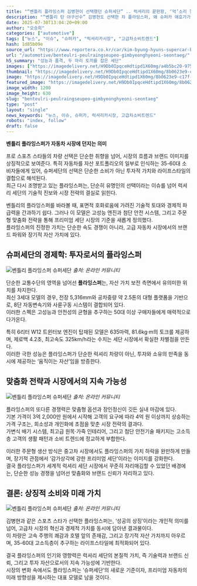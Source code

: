 ```yaml
---
title: "“벤틀리 플라잉스퍼 김병현이 선택했던 슈퍼세단” .. 럭셔리의 끝판왕, ‘억’소리 절로 나는 슈퍼세단의 정체"
description: "“벤틀리 탄 야구선수” 김병현도 선택한 차 플라잉스퍼, 왜 슈퍼카 애호가가 사랑할까 ..."
date: 2025-07-30T13:04:20+09:00
author: "오승희"
categories: ["automotive"]
tags: ["뉴스", "이슈", "슈퍼카", "럭셔리카시장", "고급차소비트렌드"]
hash: 1d85b09e
source_url: "https://www.reportera.co.kr/car/kim-byung-hyuns-supercar-bentley/"
url: "/automotive/benteulri-peulraingseupeo-gimbyeonghyeoni-seontaeg/"
h5_summary: "성능과 품격, 두 마리 토끼를 잡은 세단"
images: ["https://imagedelivery.net/H9Db0IpqceHdtipd1X60mg/a4b5bc20-975a-4cce-81fc-7082610caf00/public", "https://imagedelivery.net/H9Db0IpqceHdtipd1X60mg/8b0623e9-c17f-4eac-86ba-e1587bafa400/public", "https://imagedelivery.net/H9Db0IpqceHdtipd1X60mg/b9852426-1aa5-4d0b-8306-f345fff05000/public", "https://imagedelivery.net/H9Db0IpqceHdtipd1X60mg/6ac71927-0ff7-4954-eaaf-c8bed5dba500/public"]
thumbnail: "https://imagedelivery.net/H9Db0IpqceHdtipd1X60mg/8b0623e9-c17f-4eac-86ba-e1587bafa400/public"
image: "https://imagedelivery.net/H9Db0IpqceHdtipd1X60mg/8b0623e9-c17f-4eac-86ba-e1587bafa400/public"
featured_image: "https://imagedelivery.net/H9Db0IpqceHdtipd1X60mg/8b0623e9-c17f-4eac-86ba-e1587bafa400/public"
image_width: 1200
image_height: 630
slug: "benteulri-peulraingseupeo-gimbyeonghyeoni-seontaeg"
type: "post"
layout: "single"
news_keywords: "뉴스, 이슈, 슈퍼카, 럭셔리카시장, 고급차소비트렌드"
robots: "index, follow"
draft: false
---
```


**벤틀리 플라잉스퍼가 자동차 시장에 던지는 의미**

프로 스포츠 스타들의 차량 선택은 단순한 취향을 넘어, 시장의 흐름과 브랜드 이미지를 상징적으로 보여준다. 특히 자동차를 자산 포트폴리오의 일부로 인식하는 35-60대 소비자들에게 있어, 슈퍼세단의 선택은 단순한 소비가 아닌 투자적 가치와 라이프스타일의 결합으로 해석된다.  
최근 다시 조명받고 있는 플라잉스퍼는, 단순히 유명인의 선택이라는 이슈를 넘어 럭셔리 세단의 기술적 진보와 시장 전략의 결실로 읽힌다.

벤틀리의 플라잉스퍼를 바라볼 때, 표면적 호화로움에 가려진 기술적 토대와 경제적 파급력을 간과하기 쉽다. 그러나 이 모델은 고성능 엔진과 첨단 안전 시스템, 그리고 주문형 맞춤화 전략을 통해 프리미엄 세단 시장의 기준을 새롭게 정의했다.  
플라잉스퍼의 진정한 가치는 단순한 속도 경쟁이 아니라, 고급 자동차 시장에서의 브랜드 파워와 장기적 자산 가치에 있다.

## 슈퍼세단의 경제학: 투자로서의 플라잉스퍼

![벤틀리 플라잉스퍼 슈퍼세단](https://imagedelivery.net/H9Db0IpqceHdtipd1X60mg/b9852426-1aa5-4d0b-8306-f345fff05000/public)
*출처: 온라인 커뮤니티*


단순한 교통수단의 영역을 넘어선 **플라잉스퍼**는, 자산 가치 보전 측면에서 유의미한 위치를 차지한다.  
최신 3세대 모델의 경우, 전장 5,316mm와 공차중량 약 2.5톤의 대형 플랫폼을 기반으로, 8단 자동변속기와 사륜구동 시스템이 결합되어 있다.  
이러한 스펙은 고성능과 안전성의 균형을 추구하는 50대 이상 구매자들에게 매력적으로 다가온다.

특히 6리터 W12 트윈터보 엔진이 탑재된 모델은 635마력, 81.6kg·m의 토크를 제공하며, 제로백 4.2초, 최고속도 325km/h라는 수치는 세단 시장에서 확실한 차별점을 만든다.  
이러한 극한 성능은 플라잉스퍼가 단순한 럭셔리 차량이 아닌, 투자와 소유의 만족을 동시에 제공하는 ‘움직이는 자산’임을 방증한다.

## 맞춤화 전략과 시장에서의 지속 가능성

![벤틀리 플라잉스퍼 슈퍼세단](https://imagedelivery.net/H9Db0IpqceHdtipd1X60mg/a4b5bc20-975a-4cce-81fc-7082610caf00/public)
*출처: 온라인 커뮤니티*


플라잉스퍼의 또다른 경쟁력은 맞춤형 옵션과 장인정신이 깃든 실내 마감에 있다.  
기본 가격이 3억 2,000만 원에서 시작해 고객의 요구에 따라 4억 원 이상까지 상승하는 가격 구조는, 희소성과 개인화에 초점을 맞춘 시장 전략의 결과다.  
가변식 배기 시스템, 최고급 원목·가죽 인테리어, 그리고 첨단 안전기술 패키지는 고소득층 고객의 생활 패턴과 소비 트렌드에 정교하게 부합한다.

이러한 주문형 생산 방식은 중고차 시장에서도 플라잉스퍼의 가치 하락을 완만하게 만들며, 장기적 관점에서 ‘감가상각에 강한 프리미엄 세단’이라는 이미지를 강화한다.  
결국 플라잉스퍼가 세계적 럭셔리 세단 시장에서 꾸준히 자리매김할 수 있었던 배경에는, 단순한 성능 경쟁을 넘어선 맞춤화와 브랜드 신뢰가 자리하고 있다.

## 결론: 상징적 소비와 미래 가치

![벤틀리 플라잉스퍼 슈퍼세단](https://imagedelivery.net/H9Db0IpqceHdtipd1X60mg/6ac71927-0ff7-4954-eaaf-c8bed5dba500/public)
*출처: 온라인 커뮤니티*


김병현과 같은 스포츠 스타가 선택한 플라잉스퍼는, ‘성공의 상징’이라는 개인적 의미를 넘어, 고급차 시장의 혁신과 경제적 가치를 동시에 담아낸 결과물이다.  
이 차량은 고속 주행의 쾌감과 호텔 앞의 존재감, 그리고 장기적 자산 가치까지 아우르며, 35-60대 고소득층이 추구하는 라이프스타일에 최적화되어 있다.

결국 플라잉스퍼의 인기와 영향력은 럭셔리 세단의 본질적 가치, 즉 기술력과 브랜드 신뢰, 그리고 투자 자산으로서의 지속 가능성에 기반한다.  
시장의 변화 속에서도 플라잉스퍼는 ‘슈퍼세단’의 새로운 기준이자, 프리미엄 자동차의 미래 방향성을 제시하는 대표 모델로 남을 것이다.
